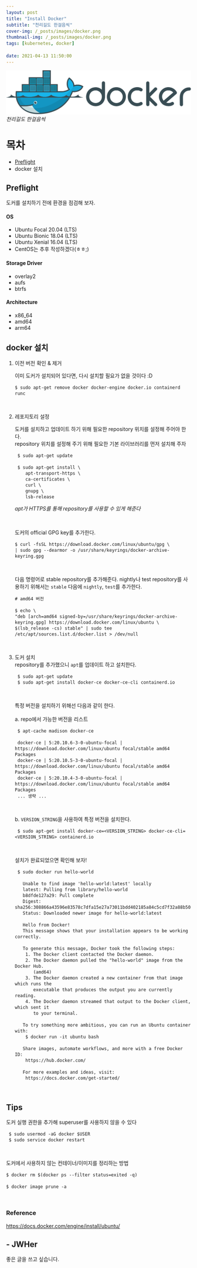 ```yaml
---
layout: post
title: "Install Docker"
subtitle: "천리길도 한걸음씩"
cover-img: /_posts/images/docker.png
thumbnail-img: /_posts/images/docker.png
tags: [kubernetes, docker]

date: 2021-04-13 11:50:00 
---
```


![Alt](https://raw.githubusercontent.com/JWHer/jwher.github.io/main/_posts/images/docker.png "docker")  
*천리길도 한걸음씩*  

# 목차
* [Preflight](#Preflight)
* docker 설치


## Preflight  
도커를 설치하기 전에 환경을 점검해 보자.

#### OS
* Ubuntu Focal 20.04 (LTS)
* Ubuntu Bionic 18.04 (LTS)
* Ubuntu Xenial 16.04 (LTS)
* CentOS는 추후 작성하겠다(ㅎㅎ;)

#### Storage Driver
* overlay2
* aufs
* btrfs

#### Architecture
* x86_64
* amd64
* arm64

## docker 설치

1. 이전 버전 확인 & 제거  

    이미 도커가 설치되어 있다면, 다시 설치할 필요가 없을 것이다 :D
    ```shell
    $ sudo apt-get remove docker docker-engine docker.io containerd runc
    ```

<br/>
  
2. 레포지토리 설정  

    도커를 설치하고 업데이트 하기 위해 필요한 repository 위치를 설정해 주어야 한다.  
    repository 위치를 설정해 주기 위해 필요한 기본 라이브러리를 먼저 설치해 주자
    ```shell
     $ sudo apt-get update
     
     $ sudo apt-get install \
        apt-transport-https \
        ca-certificates \
        curl \
        gnupg \
        lsb-release
    ```
    *apt가 HTTPS를 통해 repository를 사용할 수 있게 해준다*
      
    <br/>
      
    도커의 official GPG key를 추가한다.  
    ```shell
    $ curl -fsSL https://download.docker.com/linux/ubuntu/gpg \
    | sudo gpg --dearmor -o /usr/share/keyrings/docker-archive-keyring.gpg
    ```
   
    <br/>

    다음 명령어로 stable repository를 추가해준다. nightly나 test repository를 사용하기 위해서는 ```stable``` 다음에
   ```nightly```, ```test```를 추가한다.
   ```shell
   # amd64 버전
   
   $ echo \
   "deb [arch=amd64 signed-by=/usr/share/keyrings/docker-archive-keyring.gpg] https://download.docker.com/linux/ubuntu \
   $(lsb_release -cs) stable" | sudo tee /etc/apt/sources.list.d/docker.list > /dev/null
    ```
    
<br/>

3. 도커 설치  
    repository를 추가했으니 ```apt```를 업데이트 하고 설치한다.
   ```shell
    $ sudo apt-get update
    $ sudo apt-get install docker-ce docker-ce-cli containerd.io
   ```
   
   <br/>
   
   특정 버전을 설치하기 위해선 다음과 같이 한다.  
   <br/>
   a. repo에서 가능한 버전을 리스트
   ```shell
    $ apt-cache madison docker-ce
   
    docker-ce | 5:20.10.6-3-0-ubuntu-focal | https://download.docker.com/linux/ubuntu focal/stable amd64 Packages
    docker-ce | 5:20.10.5-3-0-ubuntu-focal | https://download.docker.com/linux/ubuntu focal/stable amd64 Packages
    docker-ce | 5:20.10.4-3-0-ubuntu-focal | https://download.docker.com/linux/ubuntu focal/stable amd64 Packages
    ... 생략 ...
   ```
   <br/>
   
   b. ```VERSION_STRING```을 사용하여 특정 버전을 설치한다.
   ```shell
    $ sudo apt-get install docker-ce=<VERSION_STRING> docker-ce-cli=<VERSION_STRING> containerd.io
   ```
   <br/>

   설치가 완료되었으면 확인해 보자!  
   ```shell
    $ sudo docker run hello-world
   
      Unable to find image 'hello-world:latest' locally
      latest: Pulling from library/hello-world
      b8dfde127a29: Pull complete 
      Digest: sha256:308866a43596e83578c7dfa15e27a73011bdd402185a84c5cd7f32a88b501a24
      Status: Downloaded newer image for hello-world:latest
      
      Hello from Docker!
      This message shows that your installation appears to be working correctly.
      
      To generate this message, Docker took the following steps:
       1. The Docker client contacted the Docker daemon.
       2. The Docker daemon pulled the "hello-world" image from the Docker Hub.
          (amd64)
       3. The Docker daemon created a new container from that image which runs the
          executable that produces the output you are currently reading.
       4. The Docker daemon streamed that output to the Docker client, which sent it
          to your terminal.
      
      To try something more ambitious, you can run an Ubuntu container with:
       $ docker run -it ubuntu bash
      
      Share images, automate workflows, and more with a free Docker ID:
       https://hub.docker.com/
      
      For more examples and ideas, visit:
       https://docs.docker.com/get-started/
   ```
<br/>

## Tips  
도커 실행 권한을 추가해 superuser를 사용하지 않을 수 있다  
```shell
 $ sudo usermod -aG docker $USER
 $ sudo service docker restart
```

<br/>

도커에서 사용하지 않는 컨테이너/이미지를 정리하는 방법
```shell
$ docker rm $(docker ps --filter status=exited -q)

$ docker image prune -a
```

<br/>

### Reference  
https://docs.docker.com/engine/install/ubuntu/


## - JWHer  
좋은 글을 쓰고 싶습니다.

<!-- update log -->
